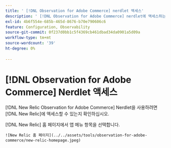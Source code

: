 ```yaml
---
title: ' [!DNL Observation for Adobe Commerce] nerdlet 액세스'
description: ' [!DNL Observation for Adobe Commerce] nerdlet에 액세스하는 방법을 알아봅니다.'
exl-id: 4b6f554e-685b-465d-8676-b70e790606c6
feature: Configuration, Observability
source-git-commit: 0f237d0bb1c5f4369cb461dbad34da0901a5d09a
workflow-type: tm+mt
source-wordcount: '39'
ht-degree: 0%

---
```


# [!DNL Observation for Adobe Commerce] Nerdlet 액세스

[!DNL New Relic Observation for Adobe Commerce] Nerdlet을 사용하려면 [!DNL New Relic]에 액세스할 수 있는지 확인하십시오.

[!DNL New Relic] 홈 페이지에서 앱 메뉴 항목을 선택합니다.

    ![New Relic 홈 페이지](../../assets/tools/observation-for-adobe-commerce/new-relic-homepage.jpeg)
